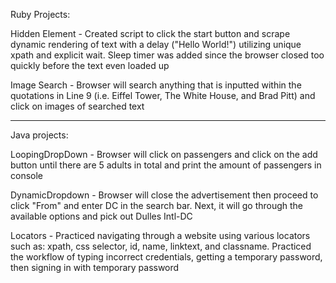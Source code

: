 Ruby Projects:

Hidden Element - Created script to click the start button and scrape dynamic rendering of text with a delay ("Hello World!") utilizing unique xpath and explicit wait. Sleep timer was added since the browser closed too quickly before the text even loaded up

Image Search - Browser will search anything that is inputted within the quotations in Line 9 (i.e. Eiffel Tower, The White House, and Brad Pitt) and click on images of searched text

-----------------------------------------------------------------------------------------------------------------------------------------------------------------------------------------------------------------------------------------------------------------------------------------------------

Java projects:

LoopingDropDown - Browser will click on passengers and click on the add button until there are 5 adults in total and print the amount of passengers in console

DynamicDropdown - Browser will close the advertisement then proceed to click "From" and enter DC in the search bar. Next, it will go through the available options and pick out Dulles Intl-DC

Locators - Practiced navigating through a website using various locators such as: xpath, css selector, id, name, linktext, and classname. Practiced the workflow of typing incorrect credentials, getting a temporary password, then signing in with temporary password
